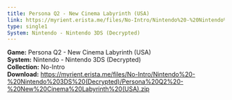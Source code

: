 ```yaml
---
title: Persona Q2 - New Cinema Labyrinth (USA)
link: https://myrient.erista.me/files/No-Intro/Nintendo%20-%20Nintendo%203DS%20(Decrypted)/Persona%20Q2%20-%20New%20Cinema%20Labyrinth%20(USA).zip
type: single1
System: Nintendo - Nintendo 3DS (Decrypted)
---
```

<b>Game:</b> Persona Q2 - New Cinema Labyrinth (USA)<br>
<b>System:</b> Nintendo - Nintendo 3DS (Decrypted)<br>
<b>Collection:</b> No-Intro<br>
<b>Download:</b> https://myrient.erista.me/files/No-Intro/Nintendo%20-%20Nintendo%203DS%20(Decrypted)/Persona%20Q2%20-%20New%20Cinema%20Labyrinth%20(USA).zip